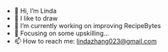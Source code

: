 - 👋 Hi, I’m Linda
- 👀 I like to draw
- 🌱 I’m currently working on improving RecipeBytes
- 💞️ Focusing on some upskilling...
- 📫 How to reach me: lindazhang023@gmail.com

<!---
Linda-023/Linda-023 is a ✨ special ✨ repository because its `README.md` (this file) appears on your GitHub profile.
You can click the Preview link to take a look at your changes.
--->
